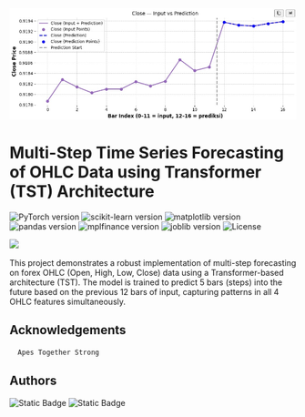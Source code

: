 [![banner1](thumbnailgithubbaru.jpg)](https://www.agungg.com/)

# Multi-Step Time Series Forecasting of OHLC Data using Transformer (TST) Architecture 

![PyTorch version](https://img.shields.io/badge/PyTorch-v2.2.2-red)
![scikit-learn version](https://img.shields.io/badge/scikit--learn-v1.4.2-orange)
![matplotlib version](https://img.shields.io/badge/Matplotlib-v3.8.4-blue)
![pandas version](https://img.shields.io/badge/Pandas-v2.2.2-yellowgreen)
![mplfinance version](https://img.shields.io/badge/mplfinance-v0.12.10b0-lightgrey)
![joblib version](https://img.shields.io/badge/joblib-v1.4.2-brightgreen)
![License](https://img.shields.io/badge/License-MIT-darkblue)

<img src="https://user-images.githubusercontent.com/74038190/212284100-561aa473-3905-4a80-b561-0d28506553ee.gif" width="900">

This project demonstrates a robust implementation of multi-step forecasting on forex OHLC (Open, High, Low, Close) data using a Transformer-based architecture (TST). The model is trained to predict 5 bars (steps) into the future based on the previous 12 bars of input, capturing patterns in all 4 OHLC features simultaneously.

## Acknowledgements

```bash
  Apes Together Strong
```


## Authors
<img alt="Static Badge" src="https://img.shields.io/badge/AgungHari-black?style=social&logo=github&link=https%3A%2F%2Fgithub.com%2FAgungHari">

<img alt="Static Badge" src="https://img.shields.io/badge/AbelMarcel-black?style=social&logo=github&link=https://github.com/AbelMarcelR">




